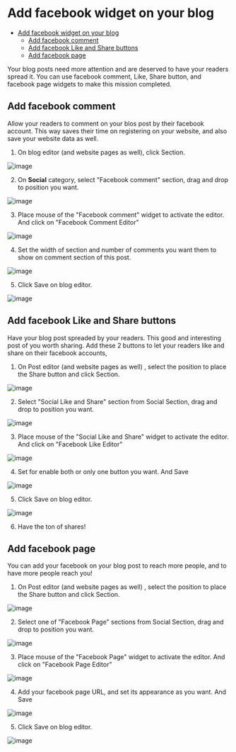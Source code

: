 # Add facebook widget on your blog

- [Add facebook widget on your blog](#add-facebook-widget-on-your-blog)
  - [Add facebook comment](#add-facebook-comment)
  - [Add facebook Like and Share buttons](#add-facebook-like-and-share-buttons)
  - [Add facebook page](#add-facebook-page)

Your blog posts need more attention and are deserved to have your readers spread it. You can use facebook comment, Like, Share button, and facebook page widgets to make this mission completed.


## Add facebook comment

Allow your readers to comment on your blos post by their facebook account. This way saves their time on registering on your website, and also save your website data as well.

1. On blog editor (and website pages as well), click Section.

  ![image](images/blog_sharing/img_blog_sharing.png)

2. On **Social** category, select "Facebook comment" section, drag and drop to position you want.

  ![image](images/blog_sharing/img_facebook_comment_01_section.png)
 
3. Place mouse of the "Facebook comment" widget to activate the editor. And click on "Facebook Comment Editor"

  ![image](images/blog_sharing/img_facebook_comment_02_editor.png)

4. Set the width of section and number of comments you want them to show on comment section of this post.

  ![image](images/blog_sharing/img_facebook_comment_03_setting.png)

5. Click Save on blog editor.

  ![image](images/blog_sharing/img_facebook_comment_04_save.png)


## Add facebook Like and Share buttons

Have your blog post spreaded by your readers. This good and interesting post of you worth sharing. Add these 2 buttons to let your readers like and share on their facebook accounts,

1. On Post editor (and website pages as well) , select the position to place the Share button and click Section.

  ![image](images/blog_sharing/img_blog_sharing.png)

2. Select "Social Like and Share" section from Social Section, drag and drop to position you want.

  ![image](images/blog_sharing/img_like_and_share_01_section.png)

3. Place mouse of the "Social Like and Share" widget to activate the editor. And click on "Facebook Like Editor"

  ![image](images/blog_sharing/img_like_and_share_02_editor.png)

4. Set for enable both or only one button you want. And Save

  ![image](images/blog_sharing/img_like_and_share_03_setting.png)

5. Click Save on blog editor.

  ![image](images/blog_sharing/img_like_and_share_04_save.png)

6. Have the ton of shares!


## Add facebook page

You can add your facebook on your blog post to reach more people, and to have more people reach you!

1. On Post editor (and website pages as well) , select the position to place the Share button and click Section.

  ![image](images/blog_sharing/img_blog_sharing.png)

2. Select one of "Facebook Page" sections from Social Section, drag and drop to position you want.

  ![image](images/blog_sharing/img_facebook_page_01_section.png)

3. Place mouse of the "Facebook Page" widget to activate the editor. And click on "Facebook Page Editor"

  ![image](images/blog_sharing/img_facebook_page_02_editor.png)

4. Add your facebook page URL, and set its appearance as you want. And Save

  ![image](images/blog_sharing/img_facebook_page_03_setting.png)

5. Click Save on blog editor.

  ![image](images/blog_sharing/img_facebook_page_04_save.png)